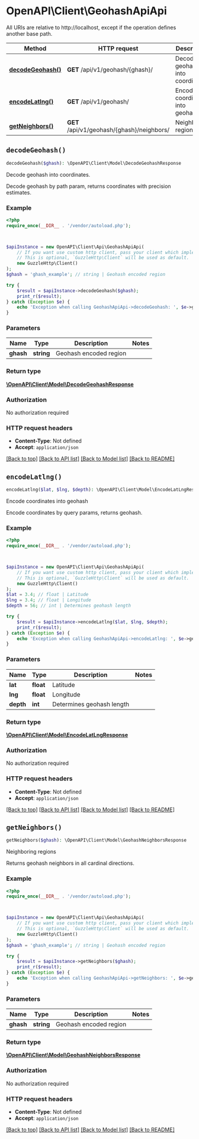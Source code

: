 # OpenAPI\Client\GeohashApiApi

All URIs are relative to http://localhost, except if the operation defines another base path.

| Method | HTTP request | Description |
| ------------- | ------------- | ------------- |
| [**decodeGeohash()**](GeohashApiApi.md#decodeGeohash) | **GET** /api/v1/geohash/{ghash}/ | Decode geohash into coordinates. |
| [**encodeLatlng()**](GeohashApiApi.md#encodeLatlng) | **GET** /api/v1/geohash/ | Encode coordinates into geohash |
| [**getNeighbors()**](GeohashApiApi.md#getNeighbors) | **GET** /api/v1/geohash/{ghash}/neighbors/ | Neighboring regions |


## `decodeGeohash()`

```php
decodeGeohash($ghash): \OpenAPI\Client\Model\DecodeGeohashResponse
```

Decode geohash into coordinates.

Decode geohash by path param, returns coordinates with precision estimates.

### Example

```php
<?php
require_once(__DIR__ . '/vendor/autoload.php');



$apiInstance = new OpenAPI\Client\Api\GeohashApiApi(
    // If you want use custom http client, pass your client which implements `GuzzleHttp\ClientInterface`.
    // This is optional, `GuzzleHttp\Client` will be used as default.
    new GuzzleHttp\Client()
);
$ghash = 'ghash_example'; // string | Geohash encoded region

try {
    $result = $apiInstance->decodeGeohash($ghash);
    print_r($result);
} catch (Exception $e) {
    echo 'Exception when calling GeohashApiApi->decodeGeohash: ', $e->getMessage(), PHP_EOL;
}
```

### Parameters

| Name | Type | Description  | Notes |
| ------------- | ------------- | ------------- | ------------- |
| **ghash** | **string**| Geohash encoded region | |

### Return type

[**\OpenAPI\Client\Model\DecodeGeohashResponse**](../Model/DecodeGeohashResponse.md)

### Authorization

No authorization required

### HTTP request headers

- **Content-Type**: Not defined
- **Accept**: `application/json`

[[Back to top]](#) [[Back to API list]](../../README.md#endpoints)
[[Back to Model list]](../../README.md#models)
[[Back to README]](../../README.md)

## `encodeLatlng()`

```php
encodeLatlng($lat, $lng, $depth): \OpenAPI\Client\Model\EncodeLatLngResponse
```

Encode coordinates into geohash

Encode coordinates by query params, returns geohash.

### Example

```php
<?php
require_once(__DIR__ . '/vendor/autoload.php');



$apiInstance = new OpenAPI\Client\Api\GeohashApiApi(
    // If you want use custom http client, pass your client which implements `GuzzleHttp\ClientInterface`.
    // This is optional, `GuzzleHttp\Client` will be used as default.
    new GuzzleHttp\Client()
);
$lat = 3.4; // float | Latitude
$lng = 3.4; // float | Longitude
$depth = 56; // int | Determines geohash length

try {
    $result = $apiInstance->encodeLatlng($lat, $lng, $depth);
    print_r($result);
} catch (Exception $e) {
    echo 'Exception when calling GeohashApiApi->encodeLatlng: ', $e->getMessage(), PHP_EOL;
}
```

### Parameters

| Name | Type | Description  | Notes |
| ------------- | ------------- | ------------- | ------------- |
| **lat** | **float**| Latitude | |
| **lng** | **float**| Longitude | |
| **depth** | **int**| Determines geohash length | |

### Return type

[**\OpenAPI\Client\Model\EncodeLatLngResponse**](../Model/EncodeLatLngResponse.md)

### Authorization

No authorization required

### HTTP request headers

- **Content-Type**: Not defined
- **Accept**: `application/json`

[[Back to top]](#) [[Back to API list]](../../README.md#endpoints)
[[Back to Model list]](../../README.md#models)
[[Back to README]](../../README.md)

## `getNeighbors()`

```php
getNeighbors($ghash): \OpenAPI\Client\Model\GeohashNeighborsResponse
```

Neighboring regions

Returns geohash neighbors in all cardinal directions.

### Example

```php
<?php
require_once(__DIR__ . '/vendor/autoload.php');



$apiInstance = new OpenAPI\Client\Api\GeohashApiApi(
    // If you want use custom http client, pass your client which implements `GuzzleHttp\ClientInterface`.
    // This is optional, `GuzzleHttp\Client` will be used as default.
    new GuzzleHttp\Client()
);
$ghash = 'ghash_example'; // string | Geohash encoded region

try {
    $result = $apiInstance->getNeighbors($ghash);
    print_r($result);
} catch (Exception $e) {
    echo 'Exception when calling GeohashApiApi->getNeighbors: ', $e->getMessage(), PHP_EOL;
}
```

### Parameters

| Name | Type | Description  | Notes |
| ------------- | ------------- | ------------- | ------------- |
| **ghash** | **string**| Geohash encoded region | |

### Return type

[**\OpenAPI\Client\Model\GeohashNeighborsResponse**](../Model/GeohashNeighborsResponse.md)

### Authorization

No authorization required

### HTTP request headers

- **Content-Type**: Not defined
- **Accept**: `application/json`

[[Back to top]](#) [[Back to API list]](../../README.md#endpoints)
[[Back to Model list]](../../README.md#models)
[[Back to README]](../../README.md)
